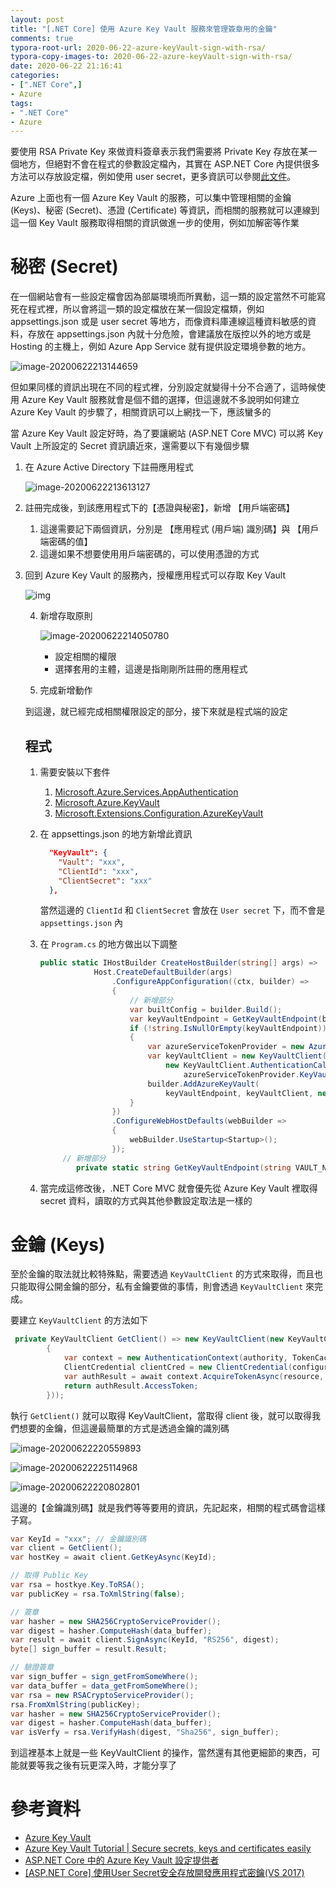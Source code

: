 ```yaml
---
layout: post
title: "[.NET Core] 使用 Azure Key Vault 服務來管理簽章用的金鑰"
comments: true
typora-root-url: 2020-06-22-azure-keyVault-sign-with-rsa/
typora-copy-images-to: 2020-06-22-azure-keyVault-sign-with-rsa/
date: 2020-06-22 21:16:41
categories: 
- [".NET Core",]
- Azure
tags: 
- ".NET Core"
- Azure
---
```


要使用 RSA Private Key 來做資料簽章表示我們需要將 Private Key 存放在某一個地方，但絕對不會在程式的參數設定檔內，其實在 ASP.NET Core 內提供很多方法可以存放設定檔，例如使用 user secret，更多資訊可以參閱[此文件](https://docs.microsoft.com/zh-tw/aspnet/core/security/app-secrets?view=aspnetcore-3.1)。

Azure 上面也有一個 Azure Key Vault 的服務，可以集中管理相關的金鑰 (Keys)、秘密 (Secret)、憑證 (Certificate) 等資訊，而相關的服務就可以連線到這一個 Key Vault 服務取得相關的資訊做進一步的使用，例如加解密等作業

<!-- more -->

# 秘密 (Secret)

在一個網站會有一些設定檔會因為部屬環境而所異動，這一類的設定當然不可能寫死在程式裡，所以會將這一類的設定檔放在某一個設定檔類，例如 appsettings.json 或是 user secret 等地方，而像資料庫連線這種資料敏感的資料，存放在 appsettings.json 內就十分危險，會建議放在版控以外的地方或是 Hosting 的主機上，例如 Azure App Service 就有提供設定環境參數的地方。

![image-20200622213144659](image-20200622213144659.png)

但如果同樣的資訊出現在不同的程式裡，分別設定就變得十分不合適了，這時候使用 Azure Key Vault 服務就會是個不錯的選擇，但這邊就不多說明如何建立 Azure Key Vault 的步驟了，相關資訊可以上網找一下，應該蠻多的

當 Azure Key Vault 設定好時，為了要讓網站 (ASP.NET Core MVC) 可以將 Key Vault 上所設定的 Secret 資訊讀近來，還需要以下有幾個步驟

1. 在 Azure Active Directory 下註冊應用程式

   ![image-20200622213613127](image-20200622213613127.png)

2. 註冊完成後，到該應用程式下的【憑證與秘密】，新增 【用戶端密碼】

   1. 這邊需要記下兩個資訊，分別是 【應用程式 (用戶端) 識別碼】與 【用戶端密碼的值】
   2. 這邊如果不想要使用用戶端密碼的，可以使用憑證的方式

3. 回到 Azure Key Vault 的服務內，授權應用程式可以存取 Key Vault

   ![img](SNAGHTML2126530-1592833176303.PNG)

   4. 新增存取原則

      ![image-20200622214050780](image-20200622214050780.png)

      * 設定相關的權限
      * 選擇套用的主體，這邊是指剛剛所註冊的應用程式

   5. 完成新增動作

   到這邊，就已經完成相關權限設定的部分，接下來就是程式端的設定

   

   ## 程式

   1. 需要安裝以下套件

      1. [Microsoft.Azure.Services.AppAuthentication](https://www.nuget.org/packages/Microsoft.Azure.Services.AppAuthentication)
      2. [Microsoft.Azure.KeyVault](https://www.nuget.org/packages/Microsoft.Azure.KeyVault)
      3. [Microsoft.Extensions.Configuration.AzureKeyVault](https://www.nuget.org/packages/Microsoft.Extensions.Configuration.AzureKeyVault/)

   2. 在 appsettings.json 的地方新增此資訊

      ```json
        "KeyVault": {
          "Vault": "xxx",
          "ClientId": "xxx",
          "ClientSecret": "xxx"
        },
      ```

      當然這邊的 `ClientId` 和 `ClientSecret` 會放在 `User secret` 下，而不會是 `appsettings.json` 內

   3. 在 `Program.cs` 的地方做出以下調整

      ```csharp
      public static IHostBuilder CreateHostBuilder(string[] args) =>
                  Host.CreateDefaultBuilder(args)
                      .ConfigureAppConfiguration((ctx, builder) =>
                      {
                          // 新增部分
                          var builtConfig = builder.Build();
                          var keyVaultEndpoint = GetKeyVaultEndpoint(builtConfig["KeyVault:Vault"]);
                          if (!string.IsNullOrEmpty(keyVaultEndpoint))
                          {
                              var azureServiceTokenProvider = new AzureServiceTokenProvider();
                              var keyVaultClient = new KeyVaultClient(
                                  new KeyVaultClient.AuthenticationCallback(
                                      azureServiceTokenProvider.KeyVaultTokenCallback));
                              builder.AddAzureKeyVault(
                                  keyVaultEndpoint, keyVaultClient, new DefaultKeyVaultSecretManager());
                          }
                      })                
                      .ConfigureWebHostDefaults(webBuilder =>
                      {
                          webBuilder.UseStartup<Startup>();
                      });
      	   // 新增部分
              private static string GetKeyVaultEndpoint(string VAULT_NAME) => $"https://{VAULT_NAME}.vault.azure.net/";
      ```

   4. 當完成這修改後，.NET Core MVC 就會優先從 Azure Key Vault 裡取得 secret 資料，讀取的方式與其他參數設定取法是一樣的

   

# 金鑰 (Keys)

至於金鑰的取法就比較特殊點，需要透過 `KeyVaultClient` 的方式來取得，而且也只能取得公開金鑰的部分，私有金鑰要做的事情，則會透過 `KeyVaultClient` 來完成。

要建立 `KeyVaultClient` 的方法如下

```csharp
 private KeyVaultClient GetClient() => new KeyVaultClient(new KeyVaultClient.AuthenticationCallback(async (string authority, string resource, string scope) =>
        {
            var context = new AuthenticationContext(authority, TokenCache.DefaultShared);
            ClientCredential clientCred = new ClientCredential(configuration["KeyVault:ClientId"], configuration["KeyVault:ClientSecret"]);
            var authResult = await context.AcquireTokenAsync(resource, clientCred);
            return authResult.AccessToken;
        }));
```

執行 `GetClient()` 就可以取得 KeyVaultClient，當取得 client 後，就可以取得我們想要的金鑰，但這邊最簡單的方式是透過金鑰的識別碼

![image-20200622220559893](image-20200622220559893.png)

![image-20200622225114968](image-20200622225114968.png)

![image-20200622220802801](image-20200622220802801.png)

這邊的【金鑰識別碼】就是我們等等要用的資訊，先記起來，相關的程式碼會這樣子寫。

```csharp
var KeyId = "xxx"; // 金鑰識別碼
var client = GetClient();
var hostKey = await client.GetKeyAsync(KeyId);

// 取得 Public Key 
var rsa = hostkye.Key.ToRSA();
var publicKey = rsa.ToXmlString(false);

// 簽章
var hasher = new SHA256CryptoServiceProvider();
var digest = hasher.ComputeHash(data_buffer);
var result = await client.SignAsync(KeyId, "RS256", digest);
byte[] sign_buffer = result.Result;

// 驗證簽章
var sign_buffer = sign_getFromSomeWhere();
var data_buffer = data_getFromSomeWhere();
var rsa = new RSACryptoServiceProvider();
rsa.FromXmlString(publicKey);
var hasher = new SHA256CryptoServiceProvider();
var digest = hasher.ComputeHash(data_buffer);
var isVerfy = rsa.VerifyHash(digest, "Sha256", sign_buffer);

```

到這裡基本上就是一些 KeyVaultClient 的操作，當然還有其他更細節的東西，可能就要等我之後有玩更深入時，才能分享了

# 參考資料

* [Azure Key Vault](https://azure.microsoft.com/zh-tw/services/key-vault/)
* [Azure Key Vault Tutorial | Secure secrets, keys and certificates easily](https://www.youtube.com/watch?v=PgujSug1ZbI)
* [ASP.NET Core 中的 Azure Key Vault 設定提供者](https://docs.microsoft.com/zh-tw/aspnet/core/security/key-vault-configuration?view=aspnetcore-3.1)
* [[ASP.NET Core] 使用User Secret安全存放開發應用程式密鑰(VS 2017)](https://dotblogs.com.tw/tom5707/2018/05/07/004419)